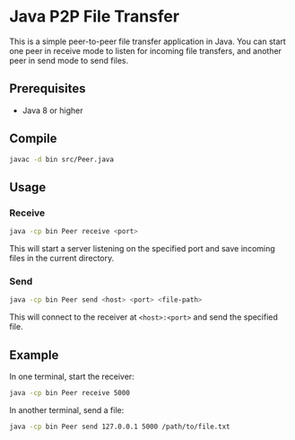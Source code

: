 # Java P2P File Transfer

This is a simple peer-to-peer file transfer application in Java. You can start one peer in receive mode to listen for incoming file transfers, and another peer in send mode to send files.

## Prerequisites

- Java 8 or higher

## Compile

```bash
javac -d bin src/Peer.java
```

## Usage

### Receive

```bash
java -cp bin Peer receive <port>
```

This will start a server listening on the specified port and save incoming files in the current directory.

### Send

```bash
java -cp bin Peer send <host> <port> <file-path>
```

This will connect to the receiver at `<host>:<port>` and send the specified file.

## Example

In one terminal, start the receiver:

```bash
java -cp bin Peer receive 5000
```

In another terminal, send a file:

```bash
java -cp bin Peer send 127.0.0.1 5000 /path/to/file.txt
```